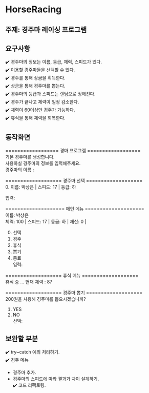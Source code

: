 # HorseRacing

## 주제: 경주마 레이싱 프로그램

## 요구사항
✔️ 경주마의 정보는 이름, 등급, 체력, 스피드가 있다.        
✔️ 이용할 경주마들을 선택할 수 있다.              
✔️ 경주를 통해 상금을 획득한다.            
✔️ 상금을 통해 경주마를 뽑는다.           
✔️ 경주마의 등급과 스피드는 랜덤으로 정해진다.            
✔️ 경주가 끝나고 체력이 일정 감소한다.           
✔️ 체력이 60이상만 경주가 가능하다.          
✔️ 휴식을 통해 체력을 회복한다.             

## 동작화면
================== 경마 프로그램 ==================<br/>
기본 경주마를 생성합니다.<br/>
사용하실 경주마의 정보를 입력해주세요.<br/>
경주마의 이름 : <br/>

=================== 경주마 선택 ===================<br/>
 0. 이름: 박상은   	| 스피드: 17 | 등급: 하<br/>

입력: <br/>

==================== 메인 메뉴 ====================<br/>
이름: 박상은   	 <br/>
체력: 100 | 스피드: 17 | 등급: 하 | 재산: 0 |  <br/>

0. 선택<br/>
1. 경주<br/>
2. 휴식<br/>
3. 뽑기<br/>
4. 종료<br/>
입력: <br/>

=================== 휴식 메뉴 ===================<br/>
휴식 중 ... 현재 체력 : 87<br/>

=================== 경주마 뽑기 ===================<br/>
200원을 사용해 경주마를 뽑으시겠습니까?<br/>
1. YES <br/>
2. NO <br/>
선택: <br/>

## 보완할 부분
✔️ try~catch 예외 처리하기.          
✔️  경주 메뉴                
* 경주마 추가.               
* 경주마의 스피드에 따라 결과가 차이 설계하기.              
✔️ 코드 리팩토링.               

